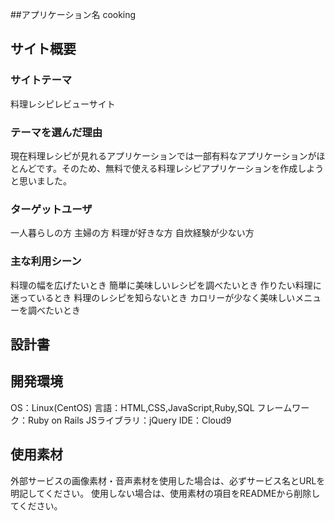  ##アプリケーション名
  cooking

## サイト概要
### サイトテーマ
料理レシピレビューサイト

### テーマを選んだ理由
現在料理レシピが見れるアプリケーションでは一部有料なアプリケーションがほとんどです。そのため、無料で使える料理レシピアプリケーションを作成しようと思いました。

### ターゲットユーザ
 一人暮らしの方
 主婦の方
 料理が好きな方
 自炊経験が少ない方

### 主な利用シーン
 料理の幅を広げたいとき
 簡単に美味しいレシピを調べたいとき
 作りたい料理に迷っているとき
 料理のレシピを知らないとき
 カロリーが少なく美味しいメニューを調べたいとき


## 設計書


## 開発環境
 OS：Linux(CentOS)
 言語：HTML,CSS,JavaScript,Ruby,SQL
 フレームワーク：Ruby on Rails
 JSライブラリ：jQuery
 IDE：Cloud9

## 使用素材
 外部サービスの画像素材・音声素材を使用した場合は、必ずサービス名とURLを明記してください。
 使用しない場合は、使用素材の項目をREADMEから削除してください。
